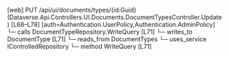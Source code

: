 [web] PUT /api/ui/documents/types/{id:Guid}  (Dataverse.Api.Controllers.UI.Documents.DocumentTypesController.Update)  [L68–L78] [auth=Authentication.UserPolicy,Authentication.AdminPolicy]
  └─ calls DocumentTypeRepository.WriteQuery [L71]
  └─ writes_to DocumentType [L71]
    └─ reads_from DocumentTypes
  └─ uses_service IControlledRepository<DocumentType>
    └─ method WriteQuery [L71]

